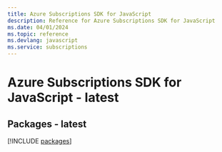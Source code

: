 ```yaml
---
title: Azure Subscriptions SDK for JavaScript
description: Reference for Azure Subscriptions SDK for JavaScript
ms.date: 04/01/2024
ms.topic: reference
ms.devlang: javascript
ms.service: subscriptions
---
```

# Azure Subscriptions SDK for JavaScript - latest
## Packages - latest
[!INCLUDE [packages](subscriptions-index.md)]